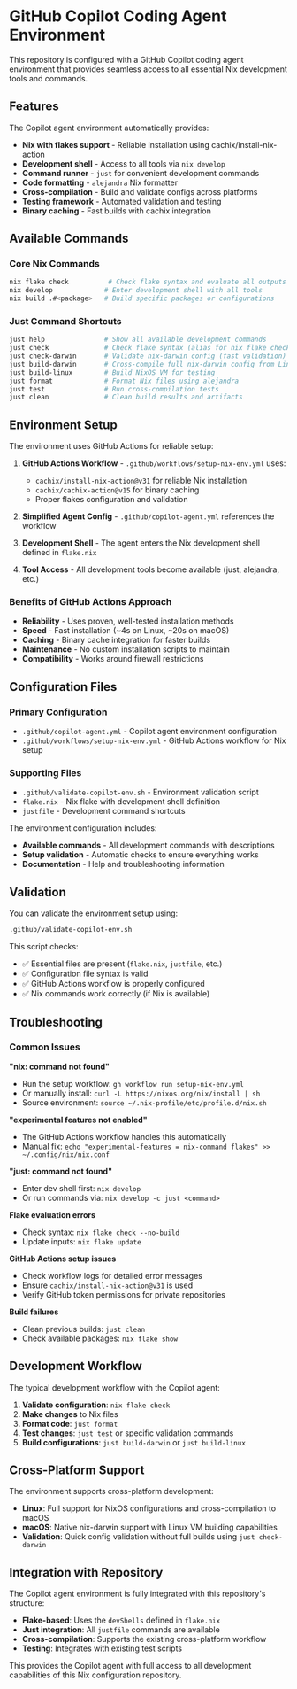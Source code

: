 # GitHub Copilot Coding Agent Environment

This repository is configured with a GitHub Copilot coding agent environment that provides seamless access to all essential Nix development tools and commands.

## Features

The Copilot agent environment automatically provides:

- **Nix with flakes support** - Reliable installation using cachix/install-nix-action
- **Development shell** - Access to all tools via `nix develop`
- **Command runner** - `just` for convenient development commands
- **Code formatting** - `alejandra` Nix formatter
- **Cross-compilation** - Build and validate configs across platforms
- **Testing framework** - Automated validation and testing
- **Binary caching** - Fast builds with cachix integration

## Available Commands

### Core Nix Commands
```bash
nix flake check          # Check flake syntax and evaluate all outputs
nix develop             # Enter development shell with all tools
nix build .#<package>   # Build specific packages or configurations
```

### Just Command Shortcuts
```bash
just help               # Show all available development commands
just check              # Check flake syntax (alias for nix flake check)
just check-darwin       # Validate nix-darwin config (fast validation)
just build-darwin       # Cross-compile full nix-darwin config from Linux
just build-linux        # Build NixOS VM for testing
just format             # Format Nix files using alejandra
just test               # Run cross-compilation tests
just clean              # Clean build results and artifacts
```

## Environment Setup

The environment uses GitHub Actions for reliable setup:

1. **GitHub Actions Workflow** - `.github/workflows/setup-nix-env.yml` uses:
   - `cachix/install-nix-action@v31` for reliable Nix installation
   - `cachix/cachix-action@v15` for binary caching
   - Proper flakes configuration and validation

2. **Simplified Agent Config** - `.github/copilot-agent.yml` references the workflow
3. **Development Shell** - The agent enters the Nix development shell defined in `flake.nix`
4. **Tool Access** - All development tools become available (just, alejandra, etc.)

### Benefits of GitHub Actions Approach

- **Reliability** - Uses proven, well-tested installation methods
- **Speed** - Fast installation (~4s on Linux, ~20s on macOS)
- **Caching** - Binary cache integration for faster builds
- **Maintenance** - No custom installation scripts to maintain
- **Compatibility** - Works around firewall restrictions

## Configuration Files

### Primary Configuration
- `.github/copilot-agent.yml` - Copilot agent environment configuration
- `.github/workflows/setup-nix-env.yml` - GitHub Actions workflow for Nix setup

### Supporting Files
- `.github/validate-copilot-env.sh` - Environment validation script
- `flake.nix` - Nix flake with development shell definition
- `justfile` - Development command shortcuts

The environment configuration includes:
- **Available commands** - All development commands with descriptions
- **Setup validation** - Automatic checks to ensure everything works
- **Documentation** - Help and troubleshooting information

## Validation

You can validate the environment setup using:

```bash
.github/validate-copilot-env.sh
```

This script checks:
- ✅ Essential files are present (`flake.nix`, `justfile`, etc.)
- ✅ Configuration file syntax is valid
- ✅ GitHub Actions workflow is properly configured
- ✅ Nix commands work correctly (if Nix is available)

## Troubleshooting

### Common Issues

**"nix: command not found"**
- Run the setup workflow: `gh workflow run setup-nix-env.yml`
- Or manually install: `curl -L https://nixos.org/nix/install | sh`
- Source environment: `source ~/.nix-profile/etc/profile.d/nix.sh`

**"experimental features not enabled"**
- The GitHub Actions workflow handles this automatically
- Manual fix: `echo "experimental-features = nix-command flakes" >> ~/.config/nix/nix.conf`

**"just: command not found"**
- Enter dev shell first: `nix develop`
- Or run commands via: `nix develop -c just <command>`

**Flake evaluation errors**
- Check syntax: `nix flake check --no-build`
- Update inputs: `nix flake update`

**GitHub Actions setup issues**
- Check workflow logs for detailed error messages
- Ensure `cachix/install-nix-action@v31` is used
- Verify GitHub token permissions for private repositories

**Build failures**
- Clean previous builds: `just clean`
- Check available packages: `nix flake show`

## Development Workflow

The typical development workflow with the Copilot agent:

1. **Validate configuration**: `nix flake check`
2. **Make changes** to Nix files
3. **Format code**: `just format`
4. **Test changes**: `just test` or specific validation commands
5. **Build configurations**: `just build-darwin` or `just build-linux`

## Cross-Platform Support

The environment supports cross-platform development:

- **Linux**: Full support for NixOS configurations and cross-compilation to macOS
- **macOS**: Native nix-darwin support with Linux VM building capabilities
- **Validation**: Quick config validation without full builds using `just check-darwin`

## Integration with Repository

The Copilot agent environment is fully integrated with this repository's structure:

- **Flake-based**: Uses the `devShells` defined in `flake.nix`
- **Just integration**: All `justfile` commands are available
- **Cross-compilation**: Supports the existing cross-platform workflow
- **Testing**: Integrates with existing test scripts

This provides the Copilot agent with full access to all development capabilities of this Nix configuration repository.
